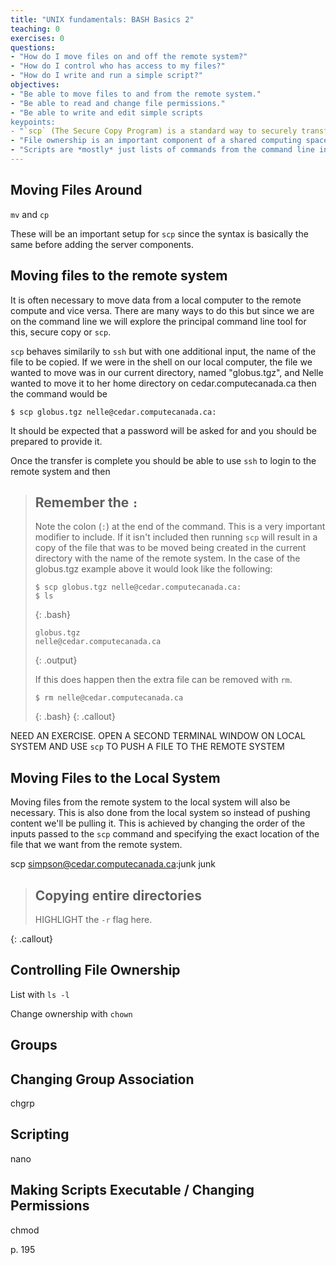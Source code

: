 ```yaml
---
title: "UNIX fundamentals: BASH Basics 2"
teaching: 0
exercises: 0
questions:
- "How do I move files on and off the remote system?"
- "How do I control who has access to my files?"
- "How do I write and run a simple script?"
objectives:
- "Be able to move files to and from the remote system."
- "Be able to read and change file permissions."
- "Be able to write and edit simple scripts
keypoints:
- "`scp` (The Secure Copy Program) is a standard way to securely transfer data to remote HPC systems."
- "File ownership is an important component of a shared computing space and can be controlled with `chgrp` and `chown`."
- "Scripts are *mostly* just lists of commands from the command line in the order they are to be performed."
---
```


## Moving Files Around

`mv` and `cp`

These will be an important setup for `scp` since the syntax is basically the same before adding the server components.


## Moving files to the remote system

It is often necessary to move data from a local computer to the remote compute and vice versa.  There are many ways to do this but since we are on the command line we will explore the principal command line tool for this, secure copy or `scp`.

`scp` behaves similarily to `ssh` but with one additional input, the name of the file to be copied.  If we were in the shell on our local computer, the file we wanted to move was in our current directory, named "globus.tgz", and Nelle wanted to move it to her home directory on cedar.computecanada.ca then the command would be

	$ scp globus.tgz nelle@cedar.computecanada.ca:
	
It should be expected that a password will be asked for and you should be prepared to provide it.

Once the transfer is complete you should be able to use `ssh` to login to the remote system and then 

> ## Remember the `:`
> Note the colon (`:`) at the end of the command.  This is a very important modifier to include.  If it isn't included then running `scp` will result in a copy of the file that was to be moved being created in the current directory with the name of the remote system.  In the case of the globus.tgz example above it would look like the following:
> 
> ~~~
> $ scp globus.tgz nelle@cedar.computecanada.ca: 
> $ ls
> ~~~
> {: .bash}
> 
> ~~~
> globus.tgz
> nelle@cedar.computecanada.ca
> ~~~
> {: .output}
> 
> If this does happen then the extra file can be removed with `rm`.
> 
> ~~~
> $ rm nelle@cedar.computecanada.ca
> ~~~
> {: .bash}
{: .callout}

NEED AN EXERCISE.  OPEN A SECOND TERMINAL WINDOW ON LOCAL SYSTEM AND USE `scp` TO PUSH A FILE TO THE REMOTE SYSTEM

## Moving Files to the Local System

Moving files from the remote system to the local system will also be necessary.  This is also done from the local system so instead of pushing content we'll be pulling it.  This is achieved by changing the order of the inputs passed to the `scp` command and specifying the exact location of the file that we want from the remote system.

scp simpson@cedar.computecanada.ca:junk junk

> ## Copying entire directories
> 
> HIGHLIGHT the `-r` flag here.
> 
{: .callout}


## Controlling File Ownership

List with `ls -l`

Change ownership with `chown`

## Groups

## Changing Group Association

chgrp

## Scripting

nano

## Making Scripts Executable / Changing Permissions

chmod

p. 195